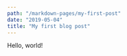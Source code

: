 ```yaml
---
path: "/markdown-pages/my-first-post"
date: "2019-05-04"
title: "My first blog post"
---
```


Hello, world!